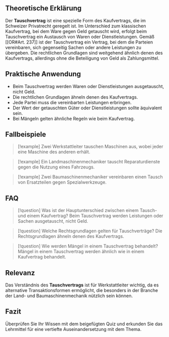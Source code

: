 ## Theoretische Erklärung

Der **Tauschvertrag** ist eine spezielle Form des Kaufvertrags, die im Schweizer Privatrecht geregelt ist. Im Unterschied zum klassischen Kaufvertrag, bei dem Ware gegen Geld getauscht wird, erfolgt beim Tauschvertrag ein Austausch von Waren oder Dienstleistungen. Gemäß [[OR#Art. 237]] ist der Tauschvertrag ein Vertrag, bei dem die Parteien vereinbaren, sich gegenseitig Sachen oder andere Leistungen zu übergeben. Die rechtlichen Grundlagen sind weitgehend ähnlich denen des Kaufvertrags, allerdings ohne die Beteiligung von Geld als Zahlungsmittel.

## Praktische Anwendung

- Beim Tauschvertrag werden Waren oder Dienstleistungen ausgetauscht, nicht Geld.
- Die rechtlichen Grundlagen ähneln denen des Kaufvertrags.
- Jede Partei muss die vereinbarten Leistungen erbringen.
- Der Wert der getauschten Güter oder Dienstleistungen sollte äquivalent sein.
- Bei Mängeln gelten ähnliche Regeln wie beim Kaufvertrag.

## Fallbeispiele

>[!example] Zwei Werkstattleiter tauschen Maschinen aus, wobei jeder eine Maschine des anderen erhält.

>[!example] Ein Landmaschinenmechaniker tauscht Reparaturdienste gegen die Nutzung eines Fahrzeugs.

>[!example] Zwei Baumaschinenmechaniker vereinbaren einen Tausch von Ersatzteilen gegen Spezialwerkzeuge.

## FAQ

>[!question] Was ist der Hauptunterschied zwischen einem Tausch- und einem Kaufvertrag?
>Beim Tauschvertrag werden Leistungen oder Sachen ausgetauscht, nicht Geld.

>[!question] Welche Rechtsgrundlagen gelten für Tauschverträge?
>Die Rechtsgrundlagen ähneln denen des Kaufvertrags.

>[!question] Wie werden Mängel in einem Tauschvertrag behandelt?
>Mängel in einem Tauschvertrag werden ähnlich wie in einem Kaufvertrag behandelt.

## Relevanz

Das Verständnis des **Tauschvertrags** ist für Werkstattleiter wichtig, da es alternative Transaktionsformen ermöglicht, die besonders in der Branche der Land- und Baumaschinenmechanik nützlich sein können.

## Fazit

Überprüfen Sie Ihr Wissen mit dem beigefügten Quiz und erkunden Sie das Lehrmittel für eine vertiefte Auseinandersetzung mit dem Thema.